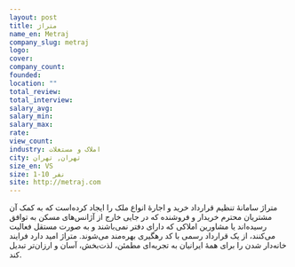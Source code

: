 ```yaml
---
layout: post
title: متراژ
name_en: Metraj
company_slug: metraj
logo: 
cover: 
company_count:
founded:
location: ""
total_review: 
total_interview: 
salary_avg: 
salary_min: 
salary_max: 
rate: 
view_count: 
industry: املاک و مستغلات
city: تهران, تهران
size_en: VS
size: 1-10 نفر
site: http://metraj.com
---
```


متراژ سامانهٔ تنظیم قرارداد خرید و اجارهٔ انواع ملک را ایجاد کرده‌است که به کمک آن مشتریان محترم خریدار و فروشنده که در جایی خارج از آژانس‌های مسکن به توافق رسیده‌اند یا مشاورین املاکی که دارای دفتر نمی‌باشند و به صورت مستقل فعالیت می‌کنند، از یک قرارداد رسمی با کد رهگیری بهره‌مند می‌شوند. متراژ امید دارد فرایند خانه‌دار شدن را برای همهٔ ایرانیان به تجربه‌ای مطمئن، لذت‌بخش، آسان و ارزان‌تر تبدیل کند.
